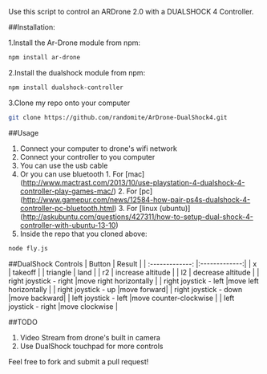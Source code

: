 Use this script to control an ARDrone 2.0 with a DUALSHOCK 4 Controller.

##Installation:

1.Install the Ar-Drone module from npm:
````bash
npm install ar-drone
````

2.Install the dualshock module from npm:
````bash
npm install dualshock-controller
````

3.Clone my repo onto your computer
````bash
git clone https://github.com/randomite/ArDrone-DualShock4.git
````

##Usage
1. Connect your computer to drone's wifi network
2. Connect your controller to you computer
  1. You can use the usb cable
  2. Or you can use bluetooth
    1. For [mac] (http://www.mactrast.com/2013/10/use-playstation-4-dualshock-4-controller-play-games-mac/)
    2. For [pc] (http://www.gamepur.com/news/12584-how-pair-ps4s-dualshock-4-controller-pc-bluetooth.html) 
    3. For [linux \(ubuntu)] (http://askubuntu.com/questions/427311/how-to-setup-dual-shock-4-controller-with-ubuntu-13-10)
3. Inside the repo that you cloned above:
````bash
node fly.js
````
##DualShock Controls
| Button        | Result           |
| :-------------: |:-------------:|
| x      | takeoff |
| triangle      | land  |
| r2 | increase altitude       |
| l2 | decrease altitude |
| right joystick - right |move right horizontally |
| right joystick - left |move left horizontally |
| right joystick - up |move forward|
| right joystick - down |move backward|
| left joystick - left |move counter-clockwise |
| left joystick - right |move clockwise |

##TODO
1. Video Stream from drone's built in camera
2. Use DualShock touchpad for more controls

Feel free to fork and submit a pull request!
